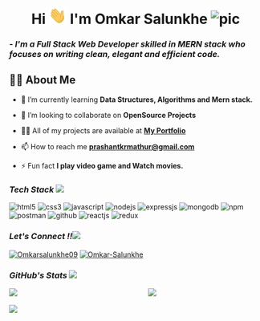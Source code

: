 <!-- ![](https://raw.githubusercontent.com/halfrost/halfrost/master/icons/header_.png) -->
<h1 align="center">Hi <img src="https://raw.githubusercontent.com/ABSphreak/ABSphreak/master/gifs/Hi.gif" width="35"> I'm Omkar Salunkhe   <img
                src="https://emojipedia-us.s3.amazonaws.com/source/skype/289/man-technologist_1f468-200d-1f4bb.png"
                alt="pic"
                width="35"
              /></h1>
<!-- <p align="center">
  <a href="https://github.com/durgeshrai633/readme-typing-svg"><img src="https://readme-typing-svg.herokuapp.com?lines=MERN+Stack+Developer;Front+End+Developer;Back+End+Developer&center=true&width=500&height=50">
  </a>
</p> -->
<h3>- <i>I'm a Full Stack Web Developer skilled in MERN stack who focuses on writing clean, elegant and efficient code.</i>
</h3>




<!-- <p align="left"> <img src="https://komarev.com/ghpvc/?username=Omkarsalunkhe09&label=Profile%20views&color=0e75b6&style=flat" alt="vishal062" />
<a href="https://github.com/Omkarsalunkhe09?tab=followers"><img src="https://img.shields.io/github/followers/Omkarsalunkhe09?label=Followers&style=social" alt="GitHub Badge"></a>
</p> -->
## 🙋‍♂️ About Me

<!-- - 🔭 I’m currently working on **[Covid-19 Tracker](https://covid-19-tracker-e4bda.web.app/)** -->

- 🌱 I’m currently learning **Data Structures, Algorithms and Mern stack.**

- 👯 I’m looking to collaborate on **OpenSource Projects**

- 👨‍💻 All of my projects are available at **[My Portfolio](https://omkar-salunkhe.netlify.app/)**

- 📫 How to reach me **prashantkrmathur@gmail.com**

- ⚡ Fun fact **I play video game and Watch movies.**

<h3><i>Tech Stack <img src="https://camo.githubusercontent.com/beb64ff21c883e318e4f5db5231c2ba4175705bea1c9249e82a41ab375db4f75/68747470733a2f2f6d65646961322e67697068792e636f6d2f6d656469612f51737347456d706b79454f684243623765312f67697068792e6769663f6369643d656366303565343761306e336769316266716e74716d6f62386739616964316f796a327772336473336d67373030626c267269643d67697068792e676966" width="35"/></i></h3>

<p>
<img src="https://img.shields.io/badge/HTML5-E34F26?style=for-the-badge&logo=html5&logoColor=white" alt="html5"/>
<img src="https://img.shields.io/badge/CSS3-1572B6?style=for-the-badge&logo=css3&logoColor=white" alt="css3"/>
<img src="https://img.shields.io/badge/JavaScript-323330?style=for-the-badge&logo=javascript&logoColor=F7DF1E" alt="javascript"/>
<img src="https://img.shields.io/badge/Node.js-339933?style=for-the-badge&logo=nodedotjs&logoColor=white" alt="nodejs" />
<img src="https://img.shields.io/badge/Express.js-000000?style=for-the-badge&logo=express&logoColor=white" alt="expressjs"/>
<img src="https://img.shields.io/badge/MongoDB-4EA94B?style=for-the-badge&logo=mongodb&logoColor=white" alt="mongodb"/>
<img src="https://img.shields.io/badge/npm-CB3837?style=for-the-badge&logo=npm&logoColor=white" alt="npm"/>
<img src="https://img.shields.io/badge/Postman-FF6C37?style=for-the-badge&logo=Postman&logoColor=white" alt="postman"/>
<img src="https://img.shields.io/badge/GitHub-100000?style=for-the-badge&logo=github&logoColor=white" alt="github"/>
<img src="https://img.shields.io/badge/React-20232A?style=for-the-badge&logo=react&logoColor=61DAFB" alt="reactjs" />
<img src="https://img.shields.io/badge/Redux-593D88?style=for-the-badge&logo=redux&logoColor=white" alt="redux" />


<!-- <h3><i>Interested on my top projects? <img src="https://external-content.duckduckgo.com/iu/?u=https%3A%2F%2Fblog.rapidapi.com%2Fwp-content%2Fuploads%2F2017%2F01%2Foctocat.gif&f=1&nofb=1" width="50" /></i></h3>
<p align="left">
<a href="https://github.com/m-sehrawat/Lybrate-Website-Clone-Version-2.0" target="blank"><img src="https://img.shields.io/static/v1?style=for-the-badge&message=Lybrate&color=E60012&logo=stadia&logoColor=FFFFFF&label=" alt="Lybrate" /></a> &nbsp;
<a href="https://github.com/m-sehrawat/Adidas-Website-Clone" target="blank"><img src="https://img.shields.io/static/v1?style=for-the-badge&message=Adidas&color=000000&logo=Adidas&logoColor=FFFFFF&label=" alt="adidas"/></a>
</p> -->


<h3><i>Let's Connect !!<img src="https://raw.githubusercontent.com/ShahriarShafin/ShahriarShafin/main/Assets/handshake.gif" width="100" /></i></h3>
<p align="left">
<a href="https://www.linkedin.com/in/omkar-salunkhe-1ba371228/" target="blank"><img align="center" src="https://img.shields.io/badge/LinkedIn-0077B5?style=for-the-badge&logo=linkedin&logoColor=white" alt="Omkarsalunkhe09" /></a>
<!--   <a href="https://hashnode.com/@mohit-sehrawat" target="blank"><img align="center" src="https://img.shields.io/badge/Hashnode-2962FF?style=for-the-badge&logo=hashnode&logoColor=white" alt="m-sehrawat" /></a> -->
  <a title="ossalunkhe09@gmail.com" href="mailto:ossalunkhe09@gmail.com" target="blank"><img align="center" src="https://img.shields.io/badge/Gmail-D14836?style=for-the-badge&logo=gmail&logoColor=white" alt="Omkar-Salunkhe" /></a> 
</p>


<h3><i>GitHub's Stats <img src="https://camo.githubusercontent.com/f11b92476ee793cfe97f20e0564ab552bd9bd670179d7b6772c59bb4d3218ca6/68747470733a2f2f692e70696e696d672e636f6d2f6f726967696e616c732f36352f63342f66342f36356334663435323537316265313236316539633632336637646134383861632e676966" width="35"/></i></h3>

<p>
<img  src="https://github-readme-stats.vercel.app/api?username=Omkarsalunkhe09&show_icons=true&hide_border=true&theme=radical" width="45%" align="right" >
<img  src="https://github-readme-streak-stats.herokuapp.com/?user=Omkarsalunkhe09&theme=radical" width="45%" >
</p>

![](https://i.imgur.com/IuzIC2j.png)


<!-- <h3><i>Top Repositories <img src="https://external-content.duckduckgo.com/iu/?u=https%3A%2F%2Fblog.rapidapi.com%2Fwp-content%2Fuploads%2F2017%2F01%2Foctocat.gif&f=1&nofb=1" width="50" /> </i></h3>

<p>
<a href="https://github.com/m-sehrawat/Lybrate-Website-Clone">
<img align="center" src="https://github-readme-stats.vercel.app/api/pin/?username=m-sehrawat&repo=Lybrate-Website-Clone&locale=en&border_radius=0" alt="m-sehrawat"/>
</a>
  <a href="https://github.com/m-sehrawat/Adidas-Website-Clone">
<img align="center" src="https://github-readme-stats.vercel.app/api/pin/?username=m-sehrawat&repo=Adidas-Website-Clone&locale=en&border_radius=0" alt="m-sehrawat"/>
</a>
</p> -->
